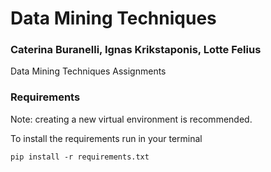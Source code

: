 # Data Mining Techniques

### Caterina Buranelli, Ignas Krikstaponis, Lotte Felius

Data Mining Techniques Assignments

### Requirements
Note: creating a new virtual environment is recommended.

To install the requirements run in your terminal

```
pip install -r requirements.txt 
```
